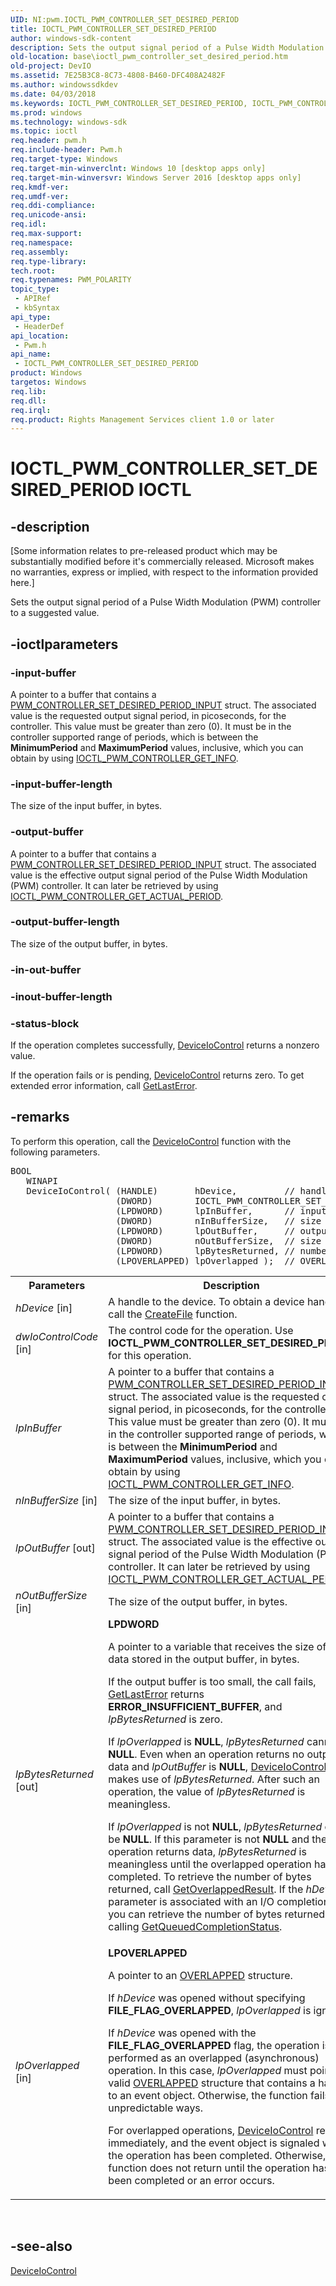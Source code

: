 ```yaml
---
UID: NI:pwm.IOCTL_PWM_CONTROLLER_SET_DESIRED_PERIOD
title: IOCTL_PWM_CONTROLLER_SET_DESIRED_PERIOD
author: windows-sdk-content
description: Sets the output signal period of a Pulse Width Modulation (PWM) controller to a suggested value.
old-location: base\ioctl_pwm_controller_set_desired_period.htm
old-project: DevIO
ms.assetid: 7E25B3C8-8C73-4808-B460-DFC408A2482F
ms.author: windowssdkdev
ms.date: 04/03/2018
ms.keywords: IOCTL_PWM_CONTROLLER_SET_DESIRED_PERIOD, IOCTL_PWM_CONTROLLER_SET_DESIRED_PERIOD control, IOCTL_PWM_CONTROLLER_SET_DESIRED_PERIOD control code, base.ioctl_pwm_controller_set_desired_period, pwm/IOCTL_PWM_CONTROLLER_SET_DESIRED_PERIOD
ms.prod: windows
ms.technology: windows-sdk
ms.topic: ioctl
req.header: pwm.h
req.include-header: Pwm.h
req.target-type: Windows
req.target-min-winverclnt: Windows 10 [desktop apps only]
req.target-min-winversvr: Windows Server 2016 [desktop apps only]
req.kmdf-ver: 
req.umdf-ver: 
req.ddi-compliance: 
req.unicode-ansi: 
req.idl: 
req.max-support: 
req.namespace: 
req.assembly: 
req.type-library: 
tech.root: 
req.typenames: PWM_POLARITY
topic_type:
 - APIRef
 - kbSyntax
api_type:
 - HeaderDef
api_location:
 - Pwm.h
api_name:
 - IOCTL_PWM_CONTROLLER_SET_DESIRED_PERIOD
product: Windows
targetos: Windows
req.lib: 
req.dll: 
req.irql: 
req.product: Rights Management Services client 1.0 or later
---
```


# IOCTL_PWM_CONTROLLER_SET_DESIRED_PERIOD IOCTL


## -description


<p class="CCE_Message">[Some information relates to pre-released product which may be substantially modified before it's commercially released. Microsoft makes no warranties, express or implied, with respect to the information provided here.]


Sets the output signal period of a Pulse Width Modulation (PWM) controller to a suggested value. 




## -ioctlparameters




### -input-buffer

A pointer to a buffer that contains a <a href="https://msdn.microsoft.com/BD003CAE-3DB9-4C7B-9CAD-735866C17004">PWM_CONTROLLER_SET_DESIRED_PERIOD_INPUT</a> struct. The associated value is the requested output signal period, in picoseconds, for the controller. This value must be greater than zero (0). It must be in the controller supported range of periods, which is between the <b>MinimumPeriod</b> and <b>MaximumPeriod</b> values, inclusive, which you can obtain by using <a href="base.ioctl_ioctl_pwm_controller_get_info">IOCTL_PWM_CONTROLLER_GET_INFO</a>.


### -input-buffer-length

The size of the input buffer, in bytes.


### -output-buffer

 A pointer to a buffer that contains a <a href="https://msdn.microsoft.com/BD003CAE-3DB9-4C7B-9CAD-735866C17004">PWM_CONTROLLER_SET_DESIRED_PERIOD_INPUT</a> struct. The associated value is the effective output signal period of the Pulse Width Modulation (PWM) controller. It can later be retrieved by using <a href="base.ioctl_ioctl_pwm_controller_get_actual_period">IOCTL_PWM_CONTROLLER_GET_ACTUAL_PERIOD</a>.  


### -output-buffer-length

The size of the output buffer, in bytes.


### -in-out-buffer



<text></text>




### -inout-buffer-length



<text></text>




### -status-block

If the operation completes successfully, 
       <a href="https://msdn.microsoft.com/1d35c087-6672-4fc6-baa1-a886dd9d3878">DeviceIoControl</a> returns a nonzero 
       value.

If the operation fails or is pending, 
       <a href="https://msdn.microsoft.com/1d35c087-6672-4fc6-baa1-a886dd9d3878">DeviceIoControl</a> returns zero. To get extended error 
       information, call <a href="https://msdn.microsoft.com/d852e148-985c-416f-a5a7-27b6914b45d4">GetLastError</a>.


## -remarks



To perform this operation, call the <a href="https://msdn.microsoft.com/1d35c087-6672-4fc6-baa1-a886dd9d3878">DeviceIoControl</a> 
   function with the following parameters.


<pre class="syntax">BOOL 
   WINAPI 
   DeviceIoControl( (HANDLE)       hDevice,         // handle to device
                    (DWORD)        IOCTL_PWM_CONTROLLER_SET_DESIRED_PERIOD, // dwIoControlCode
                    (LPDWORD)      lpInBuffer,      // input buffer
                    (DWORD)        nInBufferSize,   // size of input buffer
                    (LPDWORD)      lpOutBuffer,     // output buffer
                    (DWORD)        nOutBufferSize,  // size of output buffer
                    (LPDWORD)      lpBytesReturned, // number of bytes returned
                    (LPOVERLAPPED) lpOverlapped );  // OVERLAPPED structure</pre>




<table>
<tr>
<th>Parameters</th>
<th>Description</th>
</tr>
<tr>
<td width="40%">
<a id="hDevice__in__"></a><a id="hdevice__in__"></a><a id="HDEVICE__IN__"></a><i>hDevice</i> [in] 

</td>
<td width="60%">
A handle to the device. To obtain a device handle, call the 
      <a href="https://msdn.microsoft.com/80a96083-4de9-4422-9705-b8ad2b6cbd1b">CreateFile</a> function.

</td>
</tr>
<tr>
<td width="40%">
<a id="dwIoControlCode__in__"></a><a id="dwiocontrolcode__in__"></a><a id="DWIOCONTROLCODE__IN__"></a><i>dwIoControlCode</i> [in] 

</td>
<td width="60%">
The control code for the operation. Use 
      <b>IOCTL_PWM_CONTROLLER_SET_DESIRED_PERIOD</b> 
      for this operation.

</td>
</tr>
<tr>
<td width="40%">
<a id="lpInBuffer"></a><a id="lpinbuffer"></a><a id="LPINBUFFER"></a><i>lpInBuffer</i>

</td>
<td width="60%">
A pointer to a buffer that contains a <a href="https://msdn.microsoft.com/BD003CAE-3DB9-4C7B-9CAD-735866C17004">PWM_CONTROLLER_SET_DESIRED_PERIOD_INPUT</a> struct. The associated value is the requested output signal period, in picoseconds, for the controller. This value must be greater than zero (0). It must be in the controller supported range of periods, which is between the <b>MinimumPeriod</b> and <b>MaximumPeriod</b> values, inclusive, which you can obtain by using <a href="base.ioctl_ioctl_pwm_controller_get_info">IOCTL_PWM_CONTROLLER_GET_INFO</a>.

</td>
</tr>
<tr>
<td width="40%">
<a id="nInBufferSize__in__"></a><a id="ninbuffersize__in__"></a><a id="NINBUFFERSIZE__IN__"></a><i>nInBufferSize</i> [in] 

</td>
<td width="60%">
The size of the input buffer, in bytes.

</td>
</tr>
<tr>
<td width="40%">
<a id="lpOutBuffer___out_"></a><a id="lpoutbuffer___out_"></a><a id="LPOUTBUFFER___OUT_"></a><i>lpOutBuffer</i>  [out]

</td>
<td width="60%">
 A pointer to a buffer that contains a <a href="https://msdn.microsoft.com/BD003CAE-3DB9-4C7B-9CAD-735866C17004">PWM_CONTROLLER_SET_DESIRED_PERIOD_INPUT</a> struct. The associated value is the effective output signal period of the Pulse Width Modulation (PWM) controller. It can later be retrieved by using <a href="base.ioctl_ioctl_pwm_controller_get_actual_period">IOCTL_PWM_CONTROLLER_GET_ACTUAL_PERIOD</a>.

</td>
</tr>
<tr>
<td width="40%">
<a id="nOutBufferSize__in__"></a><a id="noutbuffersize__in__"></a><a id="NOUTBUFFERSIZE__IN__"></a><i>nOutBufferSize</i> [in] 

</td>
<td width="60%">
The size of the output buffer, in bytes.

</td>
</tr>
<tr>
<td width="40%">
<a id="lpBytesReturned__out__"></a><a id="lpbytesreturned__out__"></a><a id="LPBYTESRETURNED__OUT__"></a><i>lpBytesReturned</i> [out] 

</td>
<td width="60%">
<b>LPDWORD</b>

A pointer to a variable that receives the size of the data stored in the output buffer, in bytes.

If the output buffer is too small, the call fails, 
       <a href="https://msdn.microsoft.com/d852e148-985c-416f-a5a7-27b6914b45d4">GetLastError</a> returns 
       <b>ERROR_INSUFFICIENT_BUFFER</b>, and <i>lpBytesReturned</i> is zero.

If <i>lpOverlapped</i> is <b>NULL</b>, 
       <i>lpBytesReturned</i> cannot be <b>NULL</b>. Even when an operation 
       returns no output data and <i>lpOutBuffer</i> is <b>NULL</b>, 
       <a href="https://msdn.microsoft.com/1d35c087-6672-4fc6-baa1-a886dd9d3878">DeviceIoControl</a> 
       makes use of <i>lpBytesReturned</i>. After such an operation, the value of 
       <i>lpBytesReturned</i> is meaningless.

If <i>lpOverlapped</i> is not <b>NULL</b>, 
       <i>lpBytesReturned</i> can be <b>NULL</b>. If this parameter is not 
       <b>NULL</b> and the operation returns data, <i>lpBytesReturned</i> is 
       meaningless until the overlapped operation has completed. To retrieve the number of bytes returned, call 
       <a href="https://msdn.microsoft.com/7f999959-9b22-4491-ae2b-a2674d821110">GetOverlappedResult</a>. If the 
       <i>hDevice</i> parameter is associated with an I/O completion port, you can retrieve the 
       number of bytes returned by calling 
       <a href="https://msdn.microsoft.com/8121a38b-0fe1-43b8-aed6-4b85af1feba9">GetQueuedCompletionStatus</a>.

</td>
</tr>
<tr>
<td width="40%">
<a id="lpOverlapped__in_"></a><a id="lpoverlapped__in_"></a><a id="LPOVERLAPPED__IN_"></a><i>lpOverlapped</i> [in]

</td>
<td width="60%">
<b>LPOVERLAPPED</b>

A pointer to an <a href="https://msdn.microsoft.com/5037f6b9-e316-483b-a8e2-b58d2587ebd9">OVERLAPPED</a> structure.

If <i>hDevice</i> was opened without specifying 
       <b>FILE_FLAG_OVERLAPPED</b>, <i>lpOverlapped</i> is ignored.

If <i>hDevice</i> was opened with the <b>FILE_FLAG_OVERLAPPED</b> flag, 
       the operation is performed as an overlapped (asynchronous) operation. In this case, 
       <i>lpOverlapped</i> must point to a valid 
       <a href="https://msdn.microsoft.com/5037f6b9-e316-483b-a8e2-b58d2587ebd9">OVERLAPPED</a> structure that contains a handle to an 
       event object. Otherwise, the function fails in unpredictable ways.

For overlapped operations, <a href="https://msdn.microsoft.com/1d35c087-6672-4fc6-baa1-a886dd9d3878">DeviceIoControl</a> 
       returns immediately, and the event object is signaled when the operation has been completed. Otherwise, the 
       function does not return until the operation has been completed or an error occurs.

</td>
</tr>
</table>
 




## -see-also




<a href="https://msdn.microsoft.com/1d35c087-6672-4fc6-baa1-a886dd9d3878">DeviceIoControl</a>
 

 

